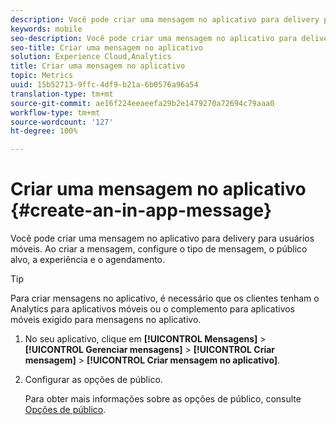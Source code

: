 ```yaml
---
description: Você pode criar uma mensagem no aplicativo para delivery para usuários móveis. Ao criar a mensagem, configure o tipo de mensagem, o público alvo, a experiência e o agendamento.
keywords: mobile
seo-description: Você pode criar uma mensagem no aplicativo para delivery para usuários móveis. Ao criar a mensagem, configure o tipo de mensagem, o público alvo, a experiência e o agendamento.
seo-title: Criar uma mensagem no aplicativo
solution: Experience Cloud,Analytics
title: Criar uma mensagem no aplicativo
topic: Metrics
uuid: 15b52713-9ffc-4df9-b21a-6b0576a96a54
translation-type: tm+mt
source-git-commit: ae16f224eeaeefa29b2e1479270a72694c79aaa0
workflow-type: tm+mt
source-wordcount: '127'
ht-degree: 100%

---
```



# Criar uma mensagem no aplicativo {#create-an-in-app-message}

Você pode criar uma mensagem no aplicativo para delivery para usuários móveis. Ao criar a mensagem, configure o tipo de mensagem, o público alvo, a experiência e o agendamento.

>[!TIP]
>
>Para criar mensagens no aplicativo, é necessário que os clientes tenham o Analytics para aplicativos móveis ou o complemento para aplicativos móveis exigido para mensagens no aplicativo.

1. No seu aplicativo, clique em **[!UICONTROL Mensagens]** > **[!UICONTROL Gerenciar mensagens]** > **[!UICONTROL Criar mensagem]** > **[!UICONTROL Criar mensagem no aplicativo]**.
1. Configurar as opções de público.

   Para obter mais informações sobre as opções de público, consulte [Opções de público](/help/using/in-app-messaging/t-in-app-message/c-audience-in-app-message.md).

